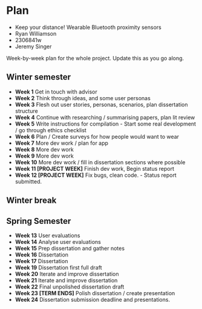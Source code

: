 # Plan

- Keep your distance! Wearable Bluetooth proximity sensors
- Ryan Williamson
- 2306841w
- Jeremy Singer

Week-by-week plan for the whole project. Update this as you go along.

## Winter semester

- **Week 1** Get in touch with advisor
- **Week 2** Think through ideas, and some user personas
- **Week 3** Flesh out user stories, personas, scenarios, plan dissertation structure
- **Week 4** Continue with researching / summarising papers, plan lit review
- **Week 5** Write instructions for compilation - Start some real development / go through ethics checklist
- **Week 6** Plan / Create surveys for how people would want to wear
- **Week 7** More dev work / plan for app
- **Week 8** More dev work
- **Week 9** More dev work
- **Week 10** More dev work / fill in dissertation sections where possible
- **Week 11 [PROJECT WEEK]** Finish dev work, Begin status report
- **Week 12 [PROJECT WEEK]** Fix bugs, clean code. - Status report submitted.

## Winter break

## Spring Semester

- **Week 13** User evaluations
- **Week 14** Analyse user evaluations
- **Week 15** Prep dissertation and gather notes
- **Week 16** Dissertation
- **Week 17** Dissertation
- **Week 19** Dissertation first full draft
- **Week 20** Iterate and improve dissertation
- **Week 21** Iterate and improve dissertation
- **Week 22** Final unpolished dissertation draft
- **Week 23 [TERM ENDS]** Polish dissertation / create presentation
- **Week 24** Dissertation submission deadline and presentations.
